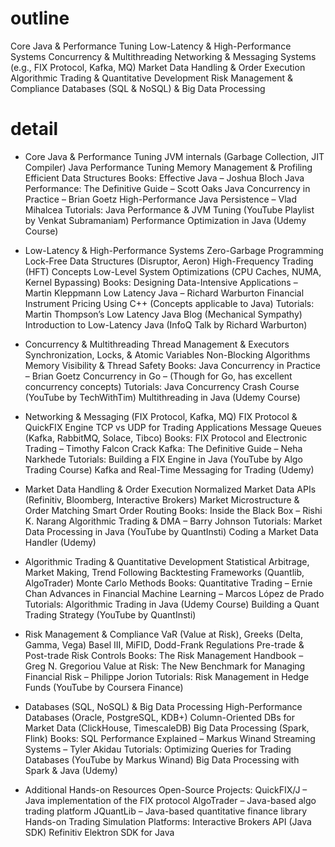 # outline
Core Java & Performance Tuning
Low-Latency & High-Performance Systems
Concurrency & Multithreading
Networking & Messaging Systems (e.g., FIX Protocol, Kafka, MQ)
Market Data Handling & Order Execution
Algorithmic Trading & Quantitative Development
Risk Management & Compliance
Databases (SQL & NoSQL) & Big Data Processing

# detail
- Core Java & Performance Tuning
    JVM internals (Garbage Collection, JIT Compiler)
    Java Performance Tuning
    Memory Management & Profiling
    Efficient Data Structures
  Books:
    Effective Java – Joshua Bloch
    Java Performance: The Definitive Guide – Scott Oaks
    Java Concurrency in Practice – Brian Goetz
    High-Performance Java Persistence – Vlad Mihalcea
  Tutorials:
    Java Performance & JVM Tuning (YouTube Playlist by Venkat Subramaniam)
    Performance Optimization in Java (Udemy Course)

- Low-Latency & High-Performance Systems
    Zero-Garbage Programming
    Lock-Free Data Structures (Disruptor, Aeron)
    High-Frequency Trading (HFT) Concepts
    Low-Level System Optimizations (CPU Caches, NUMA, Kernel Bypassing)
  Books:
    Designing Data-Intensive Applications – Martin Kleppmann
    Low Latency Java – Richard Warburton
    Financial Instrument Pricing Using C++ (Concepts applicable to Java)
  Tutorials:
    Martin Thompson’s Low Latency Java Blog (Mechanical Sympathy)
    Introduction to Low-Latency Java (InfoQ Talk by Richard Warburton)

- Concurrency & Multithreading
    Thread Management & Executors
    Synchronization, Locks, & Atomic Variables
    Non-Blocking Algorithms
    Memory Visibility & Thread Safety
  Books:
    Java Concurrency in Practice – Brian Goetz
    Concurrency in Go – (Though for Go, has excellent concurrency concepts)
  Tutorials:
    Java Concurrency Crash Course (YouTube by TechWithTim)
    Multithreading in Java (Udemy Course)

- Networking & Messaging (FIX Protocol, Kafka, MQ)
    FIX Protocol & QuickFIX Engine
    TCP vs UDP for Trading Applications
    Message Queues (Kafka, RabbitMQ, Solace, Tibco)
  Books:
    FIX Protocol and Electronic Trading – Timothy Falcon Crack
    Kafka: The Definitive Guide – Neha Narkhede
  Tutorials:
    Building a FIX Engine in Java (YouTube by Algo Trading Course)
    Kafka and Real-Time Messaging for Trading (Udemy)

- Market Data Handling & Order Execution
    Normalized Market Data APIs (Refinitiv, Bloomberg, Interactive Brokers)
    Market Microstructure & Order Matching
    Smart Order Routing
  Books:
    Inside the Black Box – Rishi K. Narang
    Algorithmic Trading & DMA – Barry Johnson
  Tutorials:
    Market Data Processing in Java (YouTube by QuantInsti)
    Coding a Market Data Handler (Udemy)

- Algorithmic Trading & Quantitative Development
    Statistical Arbitrage, Market Making, Trend Following
    Backtesting Frameworks (Quantlib, AlgoTrader)
    Monte Carlo Methods
  Books:
    Quantitative Trading – Ernie Chan
    Advances in Financial Machine Learning – Marcos López de Prado
  Tutorials:
    Algorithmic Trading in Java (Udemy Course)
    Building a Quant Trading Strategy (YouTube by QuantInsti)

- Risk Management & Compliance
    VaR (Value at Risk), Greeks (Delta, Gamma, Vega)
    Basel III, MiFID, Dodd-Frank Regulations
    Pre-trade & Post-trade Risk Controls
  Books:
    The Risk Management Handbook – Greg N. Gregoriou
    Value at Risk: The New Benchmark for Managing Financial Risk – Philippe Jorion
  Tutorials:
    Risk Management in Hedge Funds (YouTube by Coursera Finance)

- Databases (SQL, NoSQL) & Big Data Processing
    High-Performance Databases (Oracle, PostgreSQL, KDB+)
    Column-Oriented DBs for Market Data (ClickHouse, TimescaleDB)
    Big Data Processing (Spark, Flink)
  Books:
    SQL Performance Explained – Markus Winand
    Streaming Systems – Tyler Akidau
  Tutorials:
    Optimizing Queries for Trading Databases (YouTube by Markus Winand)
    Big Data Processing with Spark & Java (Udemy)

- Additional Hands-on Resources
  Open-Source Projects:
    QuickFIX/J – Java implementation of the FIX protocol
    AlgoTrader – Java-based algo trading platform
    JQuantLib – Java-based quantitative finance library
  Hands-on Trading Simulation Platforms:
    Interactive Brokers API (Java SDK)
    Refinitiv Elektron SDK for Java





